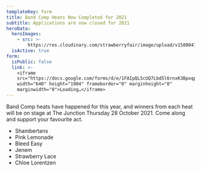 ```yaml
---
templateKey: form
title: Band Comp Heats Now Completed for 2021
subtitle: Applications are now closed for 2021
heroData:
  heroImages:
    - src: >-
        https://res.cloudinary.com/strawberryfair/image/upload/v1580047824/Banner/old-fair_gybfma.jpg
  isActive: true
form:
  isPublic: false
  link: >-
    <iframe
    src="https://docs.google.com/forms/d/e/1FAIpQLScUQ7Lbd5l6rnxK3Bpxqp9t5_6aX9yQR6KiCCDsC3ODXk6aPw/viewform?embedded=true"
    width="640" height="1904" frameborder="0" marginheight="0"
    marginwidth="0">Loading…</iframe>
---
```

Band Comp heats have happened for this year, and winners from each heat will be on stage at The Junction Thursday 28 October 2021. Come along and support your favourite act.

* Shambertans
* Pink Lemonade
* Bleed Easy
* Jenem
* Strawberry Lace
* Chloe Lorentzen
